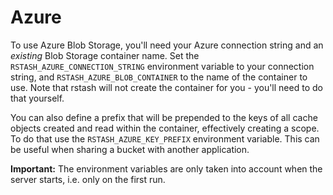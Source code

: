 # Azure

To use Azure Blob Storage, you'll need your Azure connection string and an _existing_ Blob Storage container name.  Set the `RSTASH_AZURE_CONNECTION_STRING`
environment variable to your connection string, and `RSTASH_AZURE_BLOB_CONTAINER` to the name of the container to use.  Note that rstash will not create
the container for you - you'll need to do that yourself.

You can also define a prefix that will be prepended to the keys of all cache objects created and read within the container, effectively creating a scope. To do that use the `RSTASH_AZURE_KEY_PREFIX` environment variable. This can be useful when sharing a bucket with another application.

**Important:** The environment variables are only taken into account when the server starts, i.e. only on the first run.

